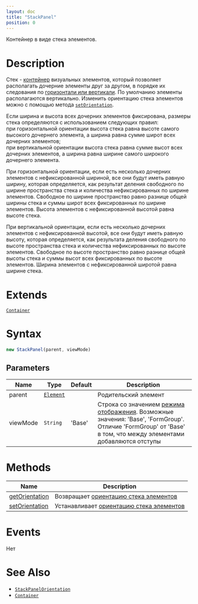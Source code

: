 ```yaml
---
layout: doc
title: "StackPanel"
position: 0
---
```


Контейнер в виде стека элементов.

# Description

Стек - [контейнер](../../Core/Elements/Container/) визуальных элементов, который позволяет располагать
дочерние элементы друг за другом, в порядке их следования по [горизонтали или вертикали](StackPanelOrientation/).
По умолчанию элементы располагаются вертикально. Изменить ориентацию стека элементов можно с помощью метода [`setOrientation`](StackPanel.setOrientation/).

Если ширина и высота всех дочерних элементов фиксирована, размеры стека определяются
с использованием следующих правил:  
при горизонтальной ориентации высота стека равна высоте самого высокого дочернего элемента, а ширина равна сумме широт всех дочерних элементов;  
при вертикальной ориентации высота стека равна сумме высот всех дочерних элементов, а ширина равна ширине самого широкого дочернего элемента. 

При горизонтальной ориентации, если есть несколько дочерних элементов с нефиксированной шириной,
все они будут иметь равную ширину, которая определяется, как результат деления свободного по ширине
пространства стека и количества нефиксированных по ширине элементов. Свободное по ширине пространство
равно разнице общей ширины стека и суммы широт всех фиксированных по ширине элементов. Высота элементов
с нефиксированной высотой равна высоте стека.

При вертикальной ориентации, если есть несколько дочерних элементов с нефиксированной высотой,
все они будут иметь равную высоту, которая определяется, как результата деления свободного по высоте
пространства стека и количества нефиксированных по высоте элементов. Свободное по высоте пространство
равно разнице общей высоты стека и суммы высот всех фиксированных по высоте элементов. Ширина элементов
с нефиксированной широтой равна ширине стека.

# Extends

[`Container`](../../Core/Elements/Container/)

# Syntax

```js
new StackPanel(parent, viewMode)
```

## Parameters

|Name|Type|Default|Description|
|----|----|----|-----------|
|parent|[`Element`](../../Core/Elements/Element)| |Родительский элемент|
|viewMode|`String`|'Base'|Строка со значением [режима отображения](../../Core/viewMode). Возможные значения: 'Base', 'FormGroup'. Отличие 'FormGroup' от 'Base' в том, что между элементами добавляются отступы|

# Methods

|Name|Description|
|----|-----------|
|[getOrientation](StackPanel.getOrientation/)|Возвращает [ориентацию стека элементов](StackPanelOrientation/)|
|[setOrientation](StackPanel.setOrientation/)|Устанавливает [ориентацию стека элементов](StackPanelOrientation/)|

# Events

Нет

# See Also

* [`StackPanelOrientation`](StackPanelOrientation/)
* [`Container`](../../Core/Elements/Container/)
